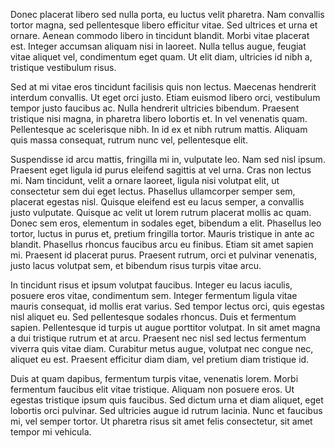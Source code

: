 Donec placerat libero sed nulla porta, eu luctus velit pharetra. Nam convallis tortor magna, sed pellentesque libero efficitur vitae. Sed ultrices et urna et ornare. Aenean commodo libero in tincidunt blandit. Morbi vitae placerat est. Integer accumsan aliquam nisi in laoreet. Nulla tellus augue, feugiat vitae aliquet vel, condimentum eget quam. Ut elit diam, ultricies id nibh a, tristique vestibulum risus.

Sed at mi vitae eros tincidunt facilisis quis non lectus. Maecenas hendrerit interdum convallis. Ut eget orci justo. Etiam euismod libero orci, vestibulum tempor justo faucibus ac. Nulla hendrerit ultricies bibendum. Praesent tristique nisi magna, in pharetra libero lobortis et. In vel venenatis quam. Pellentesque ac scelerisque nibh. In id ex et nibh rutrum mattis. Aliquam quis massa consequat, rutrum nunc vel, pellentesque elit.

Suspendisse id arcu mattis, fringilla mi in, vulputate leo. Nam sed nisl ipsum. Praesent eget ligula id purus eleifend sagittis at vel urna. Cras non lectus mi. Nam tincidunt, velit a ornare laoreet, ligula nisi volutpat elit, ut consectetur sem dui eget lectus. Phasellus ullamcorper semper sem, placerat egestas nisl. Quisque eleifend est eu lacus semper, a convallis justo vulputate. Quisque ac velit ut lorem rutrum placerat mollis ac quam. Donec sem eros, elementum in sodales eget, bibendum a elit. Phasellus leo tortor, luctus in purus et, pretium fringilla tortor. Mauris tristique in ante ac blandit. Phasellus rhoncus faucibus arcu eu finibus. Etiam sit amet sapien mi. Praesent id placerat purus. Praesent rutrum, orci et pulvinar venenatis, justo lacus volutpat sem, et bibendum risus turpis vitae arcu.

In tincidunt risus et ipsum volutpat faucibus. Integer eu lacus iaculis, posuere eros vitae, condimentum sem. Integer fermentum ligula vitae mauris consequat, id mollis erat varius. Sed tempor lectus orci, quis egestas nisl aliquet eu. Sed pellentesque sodales rhoncus. Duis et fermentum sapien. Pellentesque id turpis ut augue porttitor volutpat. In sit amet magna a dui tristique rutrum et at arcu. Praesent nec nisl sed lectus fermentum viverra quis vitae diam. Curabitur metus augue, volutpat nec congue nec, aliquet eu est. Praesent efficitur diam diam, vel pretium diam tristique id.

Duis at quam dapibus, fermentum turpis vitae, venenatis lorem. Morbi fermentum faucibus elit vitae tristique. Aliquam non posuere eros. Ut egestas tristique ipsum quis faucibus. Sed dictum urna et diam aliquet, eget lobortis orci pulvinar. Sed ultricies augue id rutrum lacinia. Nunc et faucibus mi, vel semper tortor. Ut pharetra risus sit amet felis consectetur, sit amet tempor mi vehicula.